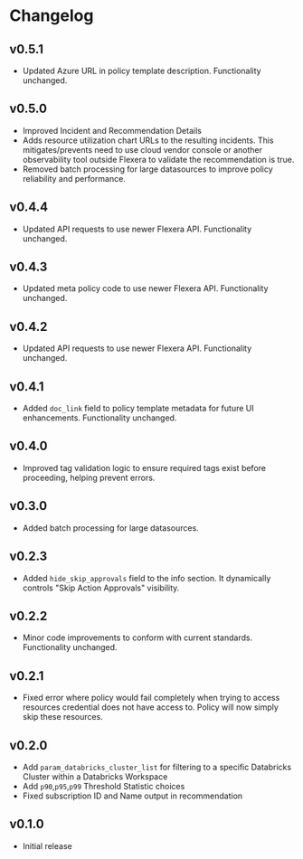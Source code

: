 # Changelog

## v0.5.1

- Updated Azure URL in policy template description. Functionality unchanged.

## v0.5.0

- Improved Incident and Recommendation Details
- Adds resource utilization chart URLs to the resulting incidents. This mitigates/prevents need to use cloud vendor console or another observability tool outside Flexera to validate the recommendation is true.
- Removed batch processing for large datasources to improve policy reliability and performance.

## v0.4.4

- Updated API requests to use newer Flexera API. Functionality unchanged.

## v0.4.3

- Updated meta policy code to use newer Flexera API. Functionality unchanged.

## v0.4.2

- Updated API requests to use newer Flexera API. Functionality unchanged.

## v0.4.1

- Added `doc_link` field to policy template metadata for future UI enhancements. Functionality unchanged.

## v0.4.0

- Improved tag validation logic to ensure required tags exist before proceeding, helping prevent errors.

## v0.3.0

- Added batch processing for large datasources.

## v0.2.3

- Added `hide_skip_approvals` field to the info section. It dynamically controls "Skip Action Approvals" visibility.

## v0.2.2

- Minor code improvements to conform with current standards. Functionality unchanged.

## v0.2.1

- Fixed error where policy would fail completely when trying to access resources credential does not have access to. Policy will now simply skip these resources.

## v0.2.0

- Add `param_databricks_cluster_list` for filtering to a specific Databricks Cluster within a Databricks Workspace
- Add `p90`,`p95`,`p99` Threshold Statistic choices
- Fixed subscription ID and Name output in recommendation

## v0.1.0

- Initial release
